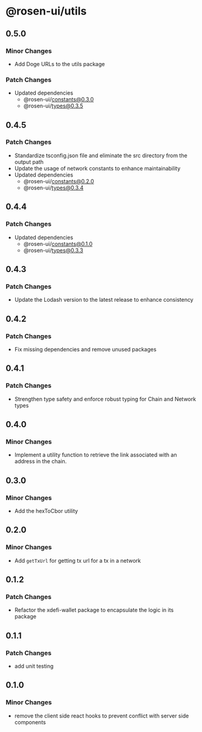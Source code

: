 # @rosen-ui/utils

## 0.5.0

### Minor Changes

- Add Doge URLs to the utils package

### Patch Changes

- Updated dependencies
  - @rosen-ui/constants@0.3.0
  - @rosen-ui/types@0.3.5

## 0.4.5

### Patch Changes

- Standardize tsconfig.json file and eliminate the src directory from the output path
- Update the usage of network constants to enhance maintainability
- Updated dependencies
  - @rosen-ui/constants@0.2.0
  - @rosen-ui/types@0.3.4

## 0.4.4

### Patch Changes

- Updated dependencies
  - @rosen-ui/constants@0.1.0
  - @rosen-ui/types@0.3.3

## 0.4.3

### Patch Changes

- Update the Lodash version to the latest release to enhance consistency

## 0.4.2

### Patch Changes

- Fix missing dependencies and remove unused packages

## 0.4.1

### Patch Changes

- Strengthen type safety and enforce robust typing for Chain and Network types

## 0.4.0

### Minor Changes

- Implement a utility function to retrieve the link associated with an address in the chain.

## 0.3.0

### Minor Changes

- Add the hexToCbor utility

## 0.2.0

### Minor Changes

- Add `getTxUrl` for getting tx url for a tx in a network

## 0.1.2

### Patch Changes

- Refactor the xdefi-wallet package to encapsulate the logic in its package

## 0.1.1

### Patch Changes

- add unit testing

## 0.1.0

### Minor Changes

- remove the client side react hooks to prevent conflict with server side components
